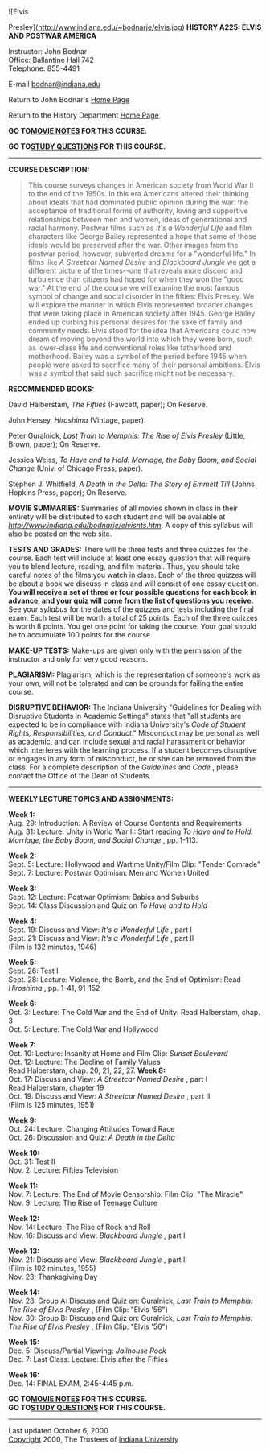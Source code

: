 ![Elvis

Presley](http://www.indiana.edu/~bodnarje/elvis.jpg) **HISTORY A225: ELVIS AND
POSTWAR AMERICA**  
  
Instructor: John Bodnar  
Office: Ballantine Hall 742  
Telephone: 855-4491  
  
E-mail [bodnar@indiana.edu](mailto:bodnar@indiana.edu)  
  
Return to John Bodnar's [Home Page](http://www.indiana.edu/~bodnarje/)  
  
Return to the History Department [Home Page](http://www.indiana.edu/~histweb/)  
  
**GO TO[MOVIE NOTES](http://www.indiana.edu/~bodnarje/elvisnts.htm) FOR THIS
COURSE.**  
  
**GO TO[STUDY QUESTIONS](http://www.indiana.edu/~bodnarje/elvisstudy.htm) FOR
THIS COURSE.**  

* * *

**COURSE DESCRIPTION:**

> This course surveys changes in American society from World War II to the end
of the 1950s. In this era Americans altered their thinking about ideals that
had dominated public opinion during the war: the acceptance of traditional
forms of authority, loving and supportive relationships between men and women,
ideas of generational and racial harmony. Postwar films such as _It's a
Wonderful Life_ and film characters like George Bailey represented a hope that
some of those ideals would be preserved after the war. Other images from the
postwar period, however, subverted dreams for a "wonderful life." In films
like _A Streetcar Named Desire_ and _Blackboard Jungle_ we get a different
picture of the times--one that reveals more discord and turbulence than
citizens had hoped for when they won the "good war." At the end of the course
we will examine the most famous symbol of change and social disorder in the
fifties: Elvis Presley. We will explore the manner in which Elvis represented
broader changes that were taking place in American society after 1945. George
Bailey ended up curbing his personal desires for the sake of family and
community needs. Elvis stood for the idea that Americans could now dream of
moving beyond the world into which they were born, such as lower-class life
and conventional roles like fatherhood and motherhood. Bailey was a symbol of
the period before 1945 when people were asked to sacrifice many of their
personal ambitions. Elvis was a symbol that said such sacrifice might not be
necessary.

**RECOMMENDED BOOKS:**

David Halberstam, _The Fifties_ (Fawcett, paper); On Reserve.  
  
John Hersey, _Hiroshima_ (Vintage, paper).  
  
Peter Guralnick, _Last Train to Memphis: The Rise of Elvis Presley_ (Little,
Brown, paper); On Reserve.  
  
Jessica Weiss, _To Have and to Hold: Marriage, the Baby Boom, and Social
Change_ (Univ. of Chicago Press, paper).  
  
Stephen J. Whitfield, _A Death in the Delta: The Story of Emmett Till_ (Johns
Hopkins Press, paper); On Reserve.  
  

**MOVIE SUMMARIES:** Summaries of all movies shown in class in their entirety
will be distributed to each student and will be available at
_http://www.indiana.edu/bodnarje/elvisnts.htm_. A copy of this syllabus will
also be posted on the web site.  
  
**TESTS AND GRADES:** There will be three tests and three quizzes for the
course. Each test will include at least one essay question that will require
you to blend lecture, reading, and film material. Thus, you should take
careful notes of the films you watch in class. Each of the three quizzes will
be about a book we discuss in class and will consist of one essay question.
**You will receive a set of three or four possible questions for each book in
advance, and your quiz will come from the list of questions you receive.** See
your _syllabus_ for the dates of the quizzes and tests including the final
exam. Each test will be worth a total of 25 points. Each of the three quizzes
is worth 8 points. You get one point for taking the course. Your goal should
be to accumulate 100 points for the course.  
  
**MAKE-UP TESTS:** Make-ups are given only with the permission of the
instructor and only for very good reasons.  
  
**PLAGIARISM:** Plagiarism, which is the representation of someone's work as
your own, will not be tolerated and can be grounds for failing the entire
course.  
  
**DISRUPTIVE BEHAVIOR:** The Indiana University "Guidelines for Dealing with
Disruptive Students in Academic Settings" states that "all students are
expected to be in compliance with Indiana University's _Code of Student
Rights, Responsibilities, and Conduct_." Misconduct may be personal as well as
academic, and can include sexual and racial harassment or behavior which
interferes with the learning process. If a student becomes disruptive or
engages in any form of misconduct, he or she can be removed from the class.
For a complete description of the _Guidelines_ and _Code_ , please contact the
Office of the Dean of Students.  

* * *

**WEEKLY LECTURE TOPICS AND ASSIGNMENTS:**  
  

**Week 1:**  
Aug. 29: Introduction: A Review of Course Contents and Requirements  
Aug. 31: Lecture: Unity in World War II: Start reading _To Have and to Hold:
Marriage, the Baby Boom, and Social Change_ , pp. 1-113.  
  
**Week 2:**  
Sept. 5: Lecture: Hollywood and Wartime Unity/Film Clip: "Tender Comrade"  
Sept. 7: Lecture: Postwar Optimism: Men and Women United  
  
**Week 3:**  
Sept. 12: Lecture: Postwar Optimism: Babies and Suburbs  
Sept. 14: Class Discussion and Quiz on _To Have and to Hold_  
  
**Week 4:**  
Sept. 19: Discuss and View: _It's a Wonderful Life_ , part I  
Sept. 21: Discuss and View: _It's a Wonderful Life_ , part II  
(Film is 132 minutes, 1946)  
  
**Week 5:**  
Sept. 26: Test I  
Sept. 28: Lecture: Violence, the Bomb, and the End of Optimism: Read
_Hiroshima_ , pp. 1-41, 91-152  
  
**Week 6:**  
Oct. 3: Lecture: The Cold War and the End of Unity: Read Halberstam, chap. 3  
Oct. 5: Lecture: The Cold War and Hollywood  
  
**Week 7:**  
Oct. 10: Lecture: Insanity at Home and Film Clip: _Sunset Boulevard_  
Oct. 12: Lecture: The Decline of Family Values  
Read Halberstam, chap. 20, 21, 22, 27. **Week 8:**  
Oct. 17: Discuss and View: _A Streetcar Named Desire_ , part I  
Read Halberstam, chapter 19  
Oct. 19: Discuss and View: _A Streetcar Named Desire_ , part II  
(Film is 125 minutes, 1951)  
  
**Week 9:**  
Oct. 24: Lecture: Changing Attitudes Toward Race  
Oct. 26: Discussion and Quiz: _A Death in the Delta_  
  
**Week 10:**  
Oct. 31: Test II  
Nov. 2: Lecture: Fifties Television  
  
**Week 11:**  
Nov. 7: Lecture: The End of Movie Censorship: Film Clip: "The Miracle"  
Nov. 9: Lecture: The Rise of Teenage Culture  
  
**Week 12:**  
Nov. 14: Lecture: The Rise of Rock and Roll  
Nov. 16: Discuss and View: _Blackboard Jungle_ , part I  
  
**Week 13:**  
Nov. 21: Discuss and View: _Blackboard Jungle_ , part II  
(Film is 102 minutes, 1955)  
Nov. 23: Thanksgiving Day  
  
**Week 14:**  
Nov. 28: Group A: Discuss and Quiz on: Guralnick, _Last Train to Memphis: The
Rise of Elvis Presley_ , (Film Clip: "Elvis '56")  
Nov. 30: Group B: Discuss and Quiz on: Guralnick, _Last Train to Memphis: The
Rise of Elvis Presley_ , (Film Clip: "Elvis '56")  
  
**Week 15:**  
Dec. 5: Discuss/Partial Viewing: _Jailhouse Rock_  
Dec. 7: Last Class: Lecture: Elvis after the Fifties  
  
**Week 16:**  
Dec. 14: FINAL EXAM, 2:45-4:45 p.m.  

**GO TO[MOVIE NOTES](http://www.indiana.edu/~bodnarje/elvisnts.htm) FOR THIS
COURSE.**  
**GO TO[STUDY QUESTIONS](http://www.indiana.edu/~bodnarje/elvisstudy.htm) FOR
THIS COURSE.**  

* * *

Last updated October 6, 2000  
[Copyright](http://www.indiana.edu/copyright.html) 2000, The Trustees of
[Indiana University](http://www.iub.edu)

